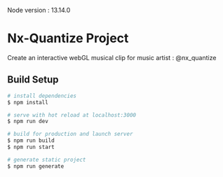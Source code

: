 Node version : 13.14.0

# Nx-Quantize Project

Create an interactive webGL musical clip for music artist : @nx_quantize

## Build Setup

```bash
# install dependencies
$ npm install

# serve with hot reload at localhost:3000
$ npm run dev

# build for production and launch server
$ npm run build
$ npm run start

# generate static project
$ npm run generate
```
